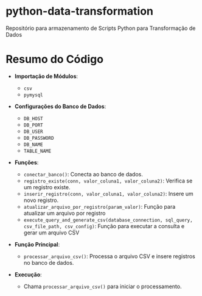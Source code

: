 # python-data-transformation
Repositório para armazenamento de Scripts Python para Transformação de Dados

# Resumo do Código

- **Importação de Módulos**:
  - `csv`
  - `pymysql`

- **Configurações do Banco de Dados**:
  - `DB_HOST`
  - `DB_PORT`
  - `DB_USER`
  - `DB_PASSWORD`
  - `DB_NAME`
  - `TABLE_NAME`

- **Funções**:
  - `conectar_banco()`: Conecta ao banco de dados.
  - `registro_existe(conn, valor_coluna1, valor_coluna2)`: Verifica se um registro existe.
  - `inserir_registro(conn, valor_coluna1, valor_coluna2)`: Insere um novo registro.
  - `atualizar_arquivo_por_registro(param_valor)`: Função para atualizar um arquivo por registro
  - `execute_query_and_generate_csv(database_connection, sql_query, csv_file_path, csv_config)`: Função para executar a consulta e gerar um arquivo CSV

- **Função Principal**:
  - `processar_arquivo_csv()`: Processa o arquivo CSV e insere registros no banco de dados.

- **Execução**:
  - Chama `processar_arquivo_csv()` para iniciar o processamento.